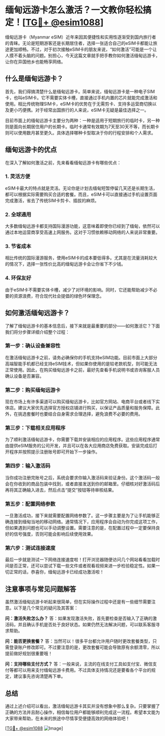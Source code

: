 # 缅甸远游卡怎么激活？一文教你轻松搞定！[[TG💪+ @esim1088](https://t.me/s/esim1088)]

缅甸远游卡（Myanmar eSIM）近年来因其便捷性和实用性逐渐受到国内旅行者的青睐。无论是短期游客还是长期居住者，选择一张适合自己的eSIM卡都能让旅途更加顺畅。不过，对于初次接触eSIM卡的朋友来说，“如何激活”可能是一个让人摸不着头脑的问题。别担心，今天这篇文章就手把手教你如何激活缅甸远游卡，让你在异国他乡也能畅享网络。

## 什么是缅甸远游卡？

首先，我们得搞清楚什么是缅甸远游卡。简单来说，缅甸远游卡是一种电子SIM卡，也叫eSIM卡。它不需要实体卡槽，直接通过手机内置的芯片就能完成激活和使用。相比传统物理SIM卡，eSIM卡的优势在于无需剪卡、支持多运营商切换以及更小巧便携。对于经常出国旅行的人来说，eSIM卡无疑是最佳选择之一。

目前市面上的缅甸远游卡主要分为两种：一种是适用于短期旅行的临时卡，另一种则是面向长期居住用户的长期卡。临时卡通常有效期为7天至30天不等，而长期卡则可以使用数月甚至更久。具体选择哪种卡型取决于你的行程安排和个人需求。

## 缅甸远游卡的优点

在深入了解如何激活之前，先来看看缅甸远游卡有哪些优点：

### 1. 灵活方便
eSIM卡最大的特点就是灵活。无论你是计划去缅甸短暂停留几天还是长期生活，都可以根据实际需要购买合适的套餐。而且，eSIM卡可以直接通过手机设置页面完成激活，省去了传统SIM卡剪卡、插拔的麻烦。

### 2. 全球通用
大多数缅甸远游卡都支持国际漫游功能，这意味着即使你已经到了缅甸，依然可以通过本地运营商享受高速上网服务。这对于习惯依赖移动网络的人来说非常重要。

### 3. 节省成本
相比传统的国际漫游服务，使用eSIM卡的成本要低得多。尤其是在流量消耗较大的情况下，选择一张性价比高的缅甸远游卡会让你省下不少钱。

### 4. 环保友好
由于eSIM卡不需要实体卡槽，减少了对环境的影响。同时，它还能帮助减少不必要的资源浪费，符合现代社会提倡的绿色环保理念。

## 如何激活缅甸远游卡？

了解了缅甸远游卡的基本信息后，接下来就是最重要的部分——如何激活它？下面我们将分步骤详细介绍整个过程：

### 第一步：确认设备兼容性
在激活缅甸远游卡之前，请务必确保你的手机支持eSIM功能。目前市面上大部分高端智能手机都已经支持eSIM技术，但如果你使用的是较老款机型，则可能无法正常使用。因此，在购买缅甸远游卡之前，最好先查看手机说明书或咨询客服人员确认设备是否兼容。

### 第二步：购买缅甸远游卡
现在市场上有许多渠道可以购买缅甸远游卡，比如官方网站、电商平台或者线下实体店。建议大家优先选择官方授权店铺进行购买，以保证产品质量和服务保障。此外，在挑选套餐时也要结合自身需求合理选择，避免浪费不必要的费用。

### 第三步：下载相关应用程序
为了顺利激活缅甸远游卡，你需要下载并安装相应的应用程序。这些应用程序通常由提供eSIM服务的公司开发，并且可以在各大应用商店免费获取。安装完成后打开程序并按照提示注册账号即可开始下一步操作。

### 第四步：输入激活码
当你成功注册完账号之后，系统会要求你输入激活码来验证身份。这个激活码一般会在你收到的商品包装中找到，或者直接发送到你的邮箱里。仔细核对好激活码后再将其正确输入进去，然后点击“提交”按钮等待审核结果。

### 第五步：配置网络参数
一旦激活成功，接下来就需要配置网络参数了。这一步骤主要是为了让手机能够正确连接到缅甸当地的移动网络。通常情况下，应用程序会自动为你完成这项工作，但如果遇到问题也可以手动调整设置。需要注意的是，在配置过程中一定要保持良好的信号强度，否则可能会影响后续使用效果。

### 第六步：测试连接速度
最后一步就是测试一下网络连接速度啦！打开浏览器随便访问几个网站看看加载时间是否正常，还可以尝试下载一些文件或者观看视频来进一步检验稳定性。如果一切正常的话，恭喜你，缅甸远游卡已经成功激活啦！

## 注意事项与常见问题解答

虽然激活缅甸远游卡听起来很简单，但在实际操作过程中还是有一些细节需要注意。以下是几个常见的疑问及其答案：

**问：激活失败怎么办？**
答：如果发现激活失败，首先要检查是否输入了正确的激活码，并且确认手机是否处于良好状态。如果仍然无法解决问题，可以联系客服寻求帮助。

**问：能否更换套餐？**
答：当然可以！很多平台都允许用户随时更改套餐类型，只需登录账户修改即可。不过要注意的是，更改套餐可能会导致原有余额清零，所以提前做好规划很重要哦！

**问：支持哪些支付方式？**
答：一般来说，主流的在线支付工具如支付宝、微信支付等都可以用来支付缅甸远游卡费用。不过具体支持情况还是要看各个平台的规定，建议事先咨询清楚再下单。

## 总结

通过上述介绍可以看出，激活缅甸远游卡其实并没有想象中那么复杂。只要掌握了正确的方法并且耐心操作，相信每位用户都能够顺利完成这一流程。希望本文能为大家带来帮助，在未来的旅途中尽情享受便捷高效的网络体验吧！

[[TG💪+ @esim1088](https://t.me/s/esim1088) ![Image](https://i.postimg.cc/4NQfJmqS/Snipaste-2025-05-13-00-14-12.png)]